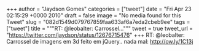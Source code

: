 
+++
author = "Jaydson Gomes"
categories = ["tweet"]
date = "Fri Apr 23 02:15:29 +0000 2010"
draft = false
image = "No media found for this Tweet"
slug = "082d1549d079767859faa633af6a7eda2cbeb9ee"
tags = ["tweet"]
title = """RT: @leobalter: Carrossel..."""
tweet = true
tweet_url = "https://twitter.com/jaydson/status/12676715476"
+++
RT: @leobalter: Carrossel de imagens em 3d feito em jQuery.. nada mal: http://ow.ly/1C13j
